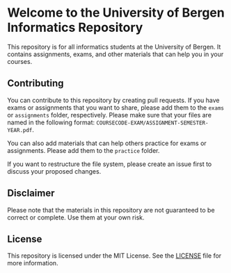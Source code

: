 # Welcome to the University of Bergen Informatics Repository

This repository is for all informatics students at the University of Bergen. It contains assignments, exams, and other materials that can help you in your courses.

## Contributing

You can contribute to this repository by creating pull requests. If you have exams or assignments that you want to share, please add them to the `exams` or `assignments` folder, respectively. Please make sure that your files are named in the following format: `COURSECODE-EXAM/ASSIGNMENT-SEMESTER-YEAR.pdf`.

You can also add materials that can help others practice for exams or assignments. Please add them to the `practice` folder.

If you want to restructure the file system, please create an issue first to discuss your proposed changes.

## Disclaimer

Please note that the materials in this repository are not guaranteed to be correct or complete. Use them at your own risk.

## License

This repository is licensed under the MIT License. See the [LICENSE](LICENSE) file for more information.